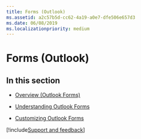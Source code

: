```yaml
---
title: Forms (Outlook)
ms.assetid: a2c57b5d-cc62-4a19-a0e7-dfe506e657d3
ms.date: 06/08/2019
ms.localizationpriority: medium
---
```



# Forms (Outlook)

## In this section


- [Overview (Outlook Forms)](overview-outlook-forms.md)

- [Understanding Outlook Forms](../Forms/understanding-outlook-forms.md)

- [Customizing Outlook Forms](customizing-outlook-forms.md)

[!include[Support and feedback](~/includes/feedback-boilerplate.md)]